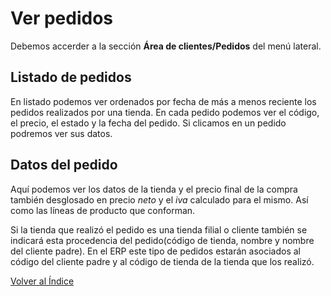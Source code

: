 # Ver pedidos

Debemos accerder a la sección **Área de clientes/Pedidos** del menú lateral.

## Listado de pedidos

En listado podemos ver ordenados por fecha de más a menos reciente los pedidos realizados por una tienda. En cada pedido podemos ver el código, el precio, el estado y la fecha del pedido. Si clicamos en un pedido podremos ver sus datos.

## Datos del pedido

Aquí podemos ver los datos de la tienda y el precio final de la compra también desglosado en precio *neto* y el *iva* calculado para el mismo. Así como las líneas de producto que conforman. 

Si la tienda que realizó el pedido es una tienda filial o cliente también se indicará esta procedencia del pedido(código de tienda, nombre y nombre del cliente padre). En el ERP este tipo de pedidos estarán asociados al código del cliente padre y al código de tienda de la tienda que los realizó.


[Volver al Índice](../../index.md)